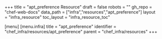 +++
title = "apt_preference Resource"
draft = false
robots = ""
gh_repo = "chef-web-docs"
data_path = ["infra","resources","apt_preference"]
layout = "infra_resource"
toc_layout = "infra_resource_toc"

[menu]
  [menu.infra]
    title = "apt_preference"
    identifier = "chef_infra/resources/apt_preference"
    parent = "chef_infra/resources"
+++

<!-- The contents of this page are automatically generated from the apt_preference.yaml file in the data directory. -->
<!-- To suggest a change, edit the https://github.com/chef/chef/blob/master/lib/chef/resource/apt_preference.rb file
      and submit a pull request to the https://github.com/chef/chef repository. -->
